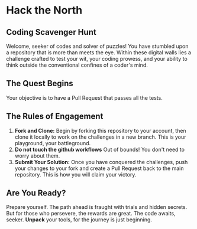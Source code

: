 # Hack the North
## Coding Scavenger Hunt

Welcome, seeker of codes and solver of puzzles! You have stumbled upon a repository that is more than meets the eye. Within these digital walls lies a challenge crafted to test your wit, your coding prowess, and your ability to think outside the conventional confines of a coder's mind.

## The Quest Begins
Your objective is to have a Pull Request that passes all the tests.

## The Rules of Engagement
1. **Fork and Clone:** Begin by forking this repository to your account, then clone it locally to work on the challenges in a new branch. This is your playground, your battleground.
2. **Do not touch the github workflows** Out of bounds! You don't need to worry about them.
3. **Submit Your Solution:** Once you have conquered the challenges, push your changes to your fork and create a Pull Request back to the main repository. This is how you will claim your victory.

## Are You Ready?
Prepare yourself. The path ahead is fraught with trials and hidden secrets. But for those who persevere, the rewards are great. The code awaits, seeker. __**Unpack**__ your tools, for the journey is just beginning.
